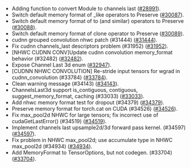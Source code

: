 * Adding function to convert Module to channels last ([#28991](https://github.com/pytorch/pytorch/pull/28991)).
* Switch default memory format of _like operators to Preserve ([#30087](https://github.com/pytorch/pytorch/pull/30087)).
* Switch default memory format of to (and similar) operators to Preserve ([#30088](https://github.com/pytorch/pytorch/pull/30088)).
* Switch default memory format of clone operator to Preserve ([#30089](https://github.com/pytorch/pytorch/pull/30089)).
* cudnn grouped convolution nhwc patch (#31444) ([#31444](https://github.com/pytorch/pytorch/pull/31444)).
* Fix cudnn channels_last descriptors problem (#31952) ([#31952](https://github.com/pytorch/pytorch/pull/31952)).
* [NHWC CUDNN CONV]Update cudnn convolution memory_format behavior (#32482) ([#32482](https://github.com/pytorch/pytorch/pull/32482)).
* Expose Channel Last 3d enum ([#32947](https://github.com/pytorch/pytorch/pull/32947)).
* [CUDNN NHWC CONVOLUTION] Re-stride input tensors for wgrad in cudnn_convolution (#33784) ([#33784](https://github.com/pytorch/pytorch/pull/33784)).
* Clean warning message (#34143) ([#34143](https://github.com/pytorch/pytorch/pull/34143)).
* ChannelsLast3d support is_contiguous, contiguous, suggest_memory_format, caching (#33033) ([#33033](https://github.com/pytorch/pytorch/pull/33033)).
* Add nhwc memory format test for dropout (#34379) ([#34379](https://github.com/pytorch/pytorch/pull/34379)).
* Preserve memory format for torch.cat on CUDA (#34526) ([#34526](https://github.com/pytorch/pytorch/pull/34526)).
* Fix max_pool2d NHWC for large tensors; fix incorrect use of cudaGetLastError() (#34519) ([#34519](https://github.com/pytorch/pytorch/pull/34519)).
* Implement channels last upsample2d/3d forward pass kernel. (#34597) ([#34597](https://github.com/pytorch/pytorch/pull/34597)).
* Fix problem in NHWC max_pool2d; use accumulate type in NHWC max_pool2d (#34934) ([#34934](https://github.com/pytorch/pytorch/pull/34934)).
* Add MemoryFormat to TensorOptions, but not codegen. (#33704) ([#33704](https://github.com/pytorch/pytorch/pull/33704)).

